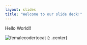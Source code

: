 ```yaml
---
layout: slides
title: "Welcome to our slide deck!"
---
```


Hello World!!

![femalecodertocat](https://octodex.github.com/images/femalecodertocat.png)
{: .center}
